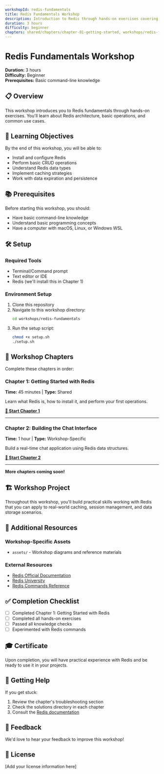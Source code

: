 ```yaml
---
workshopId: redis-fundamentals
title: Redis Fundamentals Workshop
description: Introduction to Redis through hands-on exercises covering architecture, operations, and common use cases
duration: 3 hours
difficulty: beginner
chapters: shared/chapters/chapter-01-getting-started, workshops/redis-fundamentals/chapters/building-the-chat-interface
---
```


# Redis Fundamentals Workshop

**Duration:** 3 hours  
**Difficulty:** Beginner  
**Prerequisites:** Basic command-line knowledge

## 📋 Overview

This workshop introduces you to Redis fundamentals through hands-on exercises. You'll learn about Redis architecture, basic operations, and common use cases.

## 🎯 Learning Objectives

By the end of this workshop, you will be able to:
- Install and configure Redis
- Perform basic CRUD operations
- Understand Redis data types
- Implement caching strategies
- Work with data expiration and persistence

## 📚 Prerequisites

Before starting this workshop, you should:
- Have basic command-line knowledge
- Understand basic programming concepts
- Have a computer with macOS, Linux, or Windows WSL

## 🛠️ Setup

### Required Tools
- Terminal/Command prompt
- Text editor or IDE
- Redis (we'll install this in Chapter 1)

### Environment Setup

1. Clone this repository
2. Navigate to this workshop directory:
   ```bash
   cd workshops/redis-fundamentals
   ```
3. Run the setup script:
   ```bash
   chmod +x setup.sh
   ./setup.sh
   ```

## 📖 Workshop Chapters

Complete these chapters in order:

### Chapter 1: Getting Started with Redis
**Time:** 45 minutes | **Type:** Shared

Learn what Redis is, how to install it, and perform your first operations.

**[📖 Start Chapter 1](../../shared/chapters/chapter-01-getting-started/README.md)**

---

### Chapter 2: Building the Chat Interface
**Time:** 1 hour | **Type:** Workshop-Specific

Build a real-time chat application using Redis data structures.

**[📖 Start Chapter 2](chapters/building-the-chat-interface/README.md)**

---

**More chapters coming soon!**

## 🏗️ Workshop Project

Throughout this workshop, you'll build practical skills working with Redis that you can apply to real-world caching, session management, and data storage scenarios.

## 📝 Additional Resources

### Workshop-Specific Assets
- `assets/` - Workshop diagrams and reference materials

### External Resources
- [Redis Official Documentation](https://redis.io/docs/)
- [Redis University](https://university.redis.com/)
- [Redis Commands Reference](https://redis.io/commands/)

## ✅ Completion Checklist

- [ ] Completed Chapter 1: Getting Started with Redis
- [ ] Completed all hands-on exercises
- [ ] Passed all knowledge checks
- [ ] Experimented with Redis commands

## 🎓 Certificate

Upon completion, you will have practical experience with Redis and be ready to use it in your projects.

## 🤝 Getting Help

If you get stuck:
1. Review the chapter's troubleshooting section
2. Check the solutions directory in each chapter
3. Consult the [Redis documentation](https://redis.io/docs/)

## 📧 Feedback

We'd love to hear your feedback to improve this workshop!

## 📄 License

[Add your license information here]
